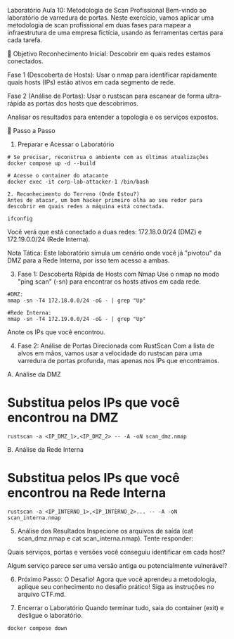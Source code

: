 Laboratório Aula 10: Metodologia de Scan Profissional
Bem-vindo ao laboratório de varredura de portas. Neste exercício, vamos aplicar uma metodologia de scan profissional em duas fases para mapear a infraestrutura de uma empresa fictícia, usando as ferramentas certas para cada tarefa.

🎯 Objetivo
Reconhecimento Inicial: Descobrir em quais redes estamos conectados.

Fase 1 (Descoberta de Hosts): Usar o nmap para identificar rapidamente quais hosts (IPs) estão ativos em cada segmento de rede.

Fase 2 (Análise de Portas): Usar o rustscan para escanear de forma ultra-rápida as portas dos hosts que descobrimos.

Analisar os resultados para entender a topologia e os serviços expostos.

🚀 Passo a Passo
1. Preparar e Acessar o Laboratório
```
# Se precisar, reconstrua o ambiente com as últimas atualizações
docker compose up -d --build

# Acesse o container do atacante
docker exec -it corp-lab-attacker-1 /bin/bash

2. Reconhecimento do Terreno (Onde Estou?)
Antes de atacar, um bom hacker primeiro olha ao seu redor para descobrir em quais redes a máquina está conectada.

ifconfig
```

Você verá que está conectado a duas redes: 172.18.0.0/24 (DMZ) e 172.19.0.0/24 (Rede Interna).

Nota Tática: Este laboratório simula um cenário onde você já "pivotou" da DMZ para a Rede Interna, por isso tem acesso a ambas.

3. Fase 1: Descoberta Rápida de Hosts com Nmap
Use o nmap no modo "ping scan" (-sn) para encontrar os hosts ativos em cada rede.


```
#DMZ: 
nmap -sn -T4 172.18.0.0/24 -oG - | grep "Up"

#Rede Interna: 
nmap -sn -T4 172.19.0.0/24 -oG - | grep "Up"
```

Anote os IPs que você encontrou.

4. Fase 2: Análise de Portas Direcionada com RustScan
Com a lista de alvos em mãos, vamos usar a velocidade do rustscan para uma varredura de portas profunda, mas apenas nos IPs que encontramos.

A. Análise da DMZ
# Substitua pelos IPs que você encontrou na DMZ
```
rustscan -a <IP_DMZ_1>,<IP_DMZ_2> -- -A -oN scan_dmz.nmap
```

B. Análise da Rede Interna
# Substitua pelos IPs que você encontrou na Rede Interna
```
rustscan -a <IP_INTERNO_1>,<IP_INTERNO_2>... -- -A -oN scan_interna.nmap
```

5. Análise dos Resultados
Inspecione os arquivos de saída (cat scan_dmz.nmap e cat scan_interna.nmap). Tente responder:

Quais serviços, portas e versões você conseguiu identificar em cada host?

Algum serviço parece ser uma versão antiga ou potencialmente vulnerável?

6. Próximo Passo: O Desafio!
Agora que você aprendeu a metodologia, aplique seu conhecimento no desafio prático! Siga as instruções no arquivo CTF.md.

7. Encerrar o Laboratório
Quando terminar tudo, saia do container (exit) e desligue o laboratório.

```
docker compose down
```